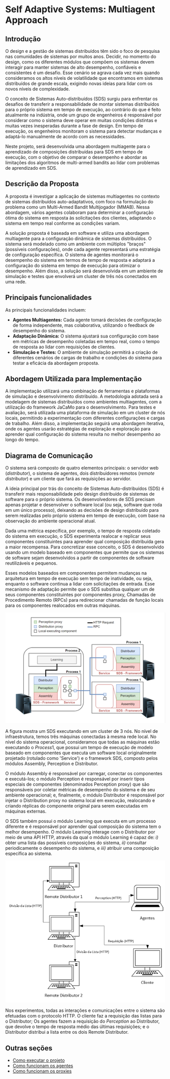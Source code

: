 # Self Adaptive Systems: Multiagent Approach

## Introdução
O design e a gestão de sistemas distribuídos têm sido o foco de pesquisa nas comunidades de sistemas por muitos anos. Decidir, no momento do design, como os diferentes módulos que compõem os sistemas devem interagir para manter sistemas de alto desempenho, confiáveis e consistentes é um desafio. Esse cenário se agrava cada vez mais quando consideramos os altos níveis de volatilidade que encontramos em sistemas distribuídos de grande escala, exigindo novas ideias para lidar com os novos níveis de complexidade.

O conceito de Sistemas Auto-distribuídos (SDS) surgiu para enfrentar os desafios de transferir a responsabilidade de montar sistemas distribuídos para o próprio sistema em tempo de execução, ao contrário do que é feito atualmente na indústria, onde um grupo de engenheiros é responsável por considerar como o sistema deve operar em muitas condições distintas e muitas vezes inesperadas durante a fase de design. Em tempo de execução, os engenheiros monitoram o sistema para detectar mudanças e adaptá-lo manualmente de acordo com as necessidades.

Neste projeto, será desenvolvida uma abordagem multiagente para o aprendizado de composições distribuídas para SDS em tempo de execução, com o objetivo de comparar o desempenho e abordar as limitações dos algoritmos de multi-armed bandits ao lidar com problemas de aprendizado em SDS.

## Descrição da Proposta

A proposta é investigar a aplicação de sistemas multiagentes no contexto de sistemas distribuídos auto-adaptativos, com foco na formulação do problema como um Multi-Armed Bandit Multijogador (MMAB). Nessa abordagem, vários agentes colaboram para determinar a configuração ótima do sistema em resposta às solicitações dos clientes, adaptando o sistema em tempo real conforme as condições variam.

A solução proposta é baseada em software e utiliza uma abordagem multiagente para a configuração dinâmica de sistemas distribuídos. O sistema será modelado como um ambiente com múltiplos "braços" (possíveis configurações), onde cada agente representará uma estratégia de configuração específica. O sistema de agentes monitorará o desempenho do sistema em termos de tempo de resposta e adaptará a configuração do sistema em tempo de execução para otimizar o desempenho. Além disso, a solução será desenvolvida em um ambiente de simulação e testes que envolverá um cluster de três nós conectados em uma rede.

## Principais funcionalidades

As principais funcionalidades incluem:

- **Agentes Multiagentes:** Cada agente tomará decisões de configuração de forma independente, mas colaborativa, utilizando o feedback de desempenho do sistema.
- **Adaptação Dinâmica:** O sistema ajustará sua configuração com base em métricas de desempenho coletadas em tempo real, como o tempo de resposta ao lidar com requisições de clientes.
- **Simulação e Testes:** O ambiente de simulação permitirá a criação de diferentes cenários de cargas de trabalho e condições do sistema para testar a eficácia da abordagem proposta.

## Abordagem Utilizada para Implementação

A implementação utilizará uma combinação de ferramentas e plataformas de simulação e desenvolvimento distribuído. A metodologia adotada será a modelagem de sistemas distribuídos como ambientes multiagentes, com a utilização do framework JaCaMo para o desenvolvimento. Para testes e avaliação, será utilizada uma plataforma de simulação em um cluster de nós locais, permitindo a experimentação com diferentes configurações e cargas de trabalho. Além disso, a implementação seguirá uma abordagem iterativa, onde os agentes usarão estratégias de exploração e exploração para aprender qual configuração do sistema resulta no melhor desempenho ao longo do tempo.

## Diagrama de Comunicação
O sistema será composto de quatro elementos principais: o servidor web (*distributor*), o sistema de agentes, dois distribuidores remotos (*remote distributor*) e um cliente que fará as requisições ao servidor. 

A ideia principal por trás do conceito de Sistemas Auto-distribuídos (SDS) é transferir mais responsabilidade pelo design distribuído de sistemas de software para o próprio sistema. Os desenvolvedores de SDS precisam apenas projetar e desenvolver o software local (ou seja, software que roda em um único processo), deixando as decisões de design distribuído para serem realizadas pelo próprio sistema em tempo de execução, com base na observação do ambiente operacional atual.

Dada uma métrica específica, por exemplo, o tempo de resposta coletado do sistema em execução, o SDS experimenta realocar e replicar seus componentes constituintes para aprender qual composição distribuída gera a maior recompensa. Para concretizar esse conceito, o SDS é desenvolvido usando um modelo baseado em componentes que permite que os sistemas de software sejam desenvolvidos a partir de componentes de software reutilizáveis e pequenos.

Esses modelos baseados em componentes permitem mudanças na arquitetura em tempo de execução sem tempo de inatividade, ou seja, enquanto o software continua a lidar com solicitações de entrada. Esse mecanismo de adaptação permite que o SDS substitua qualquer um de seus componentes constituintes por componentes proxy, Chamadas de Procedimento Remoto (RPCs) para redirecionar chamadas de função locais para os componentes realocados em outras máquinas.

![alt text](image.png)

A figura mostra um SDS executando em um cluster de 3 nós. No nível de infraestrutura, temos três máquinas conectadas à mesma rede local. No nível do sistema operacional, consideramos que todas as máquinas estão executando o $Process 1$, que possui um tempo de execução de modelo baseado em componentes que executa um software local originalmente projetado (rotulado como 'Service') e o framework SDS, composto pelos módulos Assembly, Perception e Distributor.

O módulo Assembly é responsável por carregar, conectar os componentes e executá-los; o módulo Perception é responsável por inserir tipos especiais de componentes (denominados Perception proxy) que são responsáveis por coletar métricas de desempenho do sistema e de seu ambiente operacional; e, finalmente, o módulo Distributor é responsável por injetar o Distribution proxy no sistema local em execução, realocando e criando réplicas do componente original para serem executadas em máquinas externas.

O SDS também possui o módulo Learning que executa em um processo diferente e é responsável por aprender qual composição do sistema tem o melhor desempenho. O módulo Learning interage com o Distributor por meio de uma API HTTP, através da qual o módulo Learning é capaz de: *i)* obter uma lista das possíveis composições do sistema, *ii)* consultar periodicamente o desempenho do sistema, e *iii)* atribuir uma composição específica ao sistema.

![alt text](드로잉.png)

Nos experimentos, todas as interações e comunicações entre o sistema são efetuadas com o protocolo HTTP. O cliente faz a requisição das listas para o Distributor; Os agentes fazem a requisição do *Perception* ao Distributor, que devolve o tempo de resposta médio das últimas requisições; e o Distributor distribui a lista entre os dois Remote Distributor.

## Outras seções
- <a href="/execute.md">Como executar o projeto</a>
- <a href="/src/agents.md">Como funcionam os agentes</a>
- <a href="/self_distributing_system/proxies.md">Como funcionam os proxies</a>